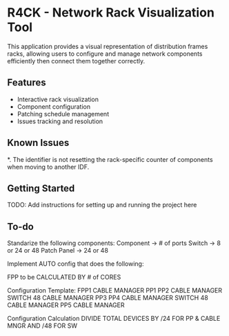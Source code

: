 # R4CK - Network Rack Visualization Tool

This application provides a visual representation of distribution frames racks, allowing users to configure and manage network components efficiently then connect them together correctly.

## Features

- Interactive rack visualization
- Component configuration
- Patching schedule management
- Issues tracking and resolution

## Known Issues

*. The identifier is not resetting the rack-specific counter of components when moving to another IDF.

## Getting Started

TODO: Add instructions for setting up and running the project here

## To-do

Standarize the following components:
Component -> # of ports
Switch -> 8 or 24 or 48
Patch Panel -> 24 or 48

Implement AUTO config that does the following:

FPP to be CALCULATED BY # of CORES

Configuration Template:
FPP1
CABLE MANAGER
PP1
PP2
CABLE MANAGER
SWITCH 48
CABLE MANAGER
PP3
PP4
CABLE MANAGER
SWITCH 48
CABLE MANAGER
PP5
CABLE MANAGER

Configuration Calculation
DIVIDE TOTAL DEVICES BY /24 FOR PP & CABLE MNGR AND /48 FOR SW

